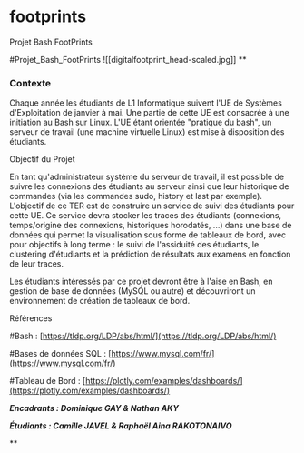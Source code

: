# footprints
Projet Bash FootPrints

#Projet_Bash_FootPrints
![[digitalfootprint_head-scaled.jpg]]
**

### Contexte

Chaque année les étudiants de L1 Informatique suivent l'UE de Systèmes d'Exploitation de janvier à mai. Une partie de cette UE est consacrée à une initiation au Bash sur Linux. L'UE étant orientée "pratique du bash", un serveur de travail (une machine virtuelle Linux) est mise à disposition des étudiants.

Objectif du Projet

En tant qu'administrateur système du serveur de travail, il est possible de suivre les connexions des étudiants au serveur ainsi que leur historique de commandes (via les commandes sudo, history et last par exemple). L'objectif de ce TER est de construire un service de suivi des étudiants pour cette UE. Ce service devra stocker les traces des étudiants (connexions, temps/origine des connexions, historiques horodatés, ...) dans une base de données qui permet la visualisation sous forme de tableaux de bord, avec pour objectifs à long terme : le suivi de l'assiduité des étudiants, le clustering d'étudiants et la prédiction de résultats aux examens en fonction de leur traces.

Les étudiants intéressés par ce projet devront être à l'aise en Bash, en gestion de base de données (MySQL ou autre) et découvriront un environnement de création de tableaux de bord.

Références

#Bash : [https://tldp.org/LDP/abs/html/](https://tldp.org/LDP/abs/html/)

#Bases de données SQL : [https://www.mysql.com/fr/](https://www.mysql.com/fr/)

#Tableau de Bord : [https://plotly.com/examples/dashboards/](https://plotly.com/examples/dashboards/)

  

***Encadrants : Dominique GAY & Nathan AKY***

***Étudiants : Camille JAVEL & Raphaël Aina RAKOTONAIVO***

**